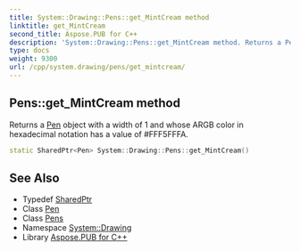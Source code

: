 ```yaml
---
title: System::Drawing::Pens::get_MintCream method
linktitle: get_MintCream
second_title: Aspose.PUB for C++
description: 'System::Drawing::Pens::get_MintCream method. Returns a Pen object with a width of 1 and whose ARGB color in hexadecimal notation has a value of #FFF5FFFA in C++.'
type: docs
weight: 9300
url: /cpp/system.drawing/pens/get_mintcream/
---
```

## Pens::get_MintCream method


Returns a [Pen](../../pen/) object with a width of 1 and whose ARGB color in hexadecimal notation has a value of #FFF5FFFA.

```cpp
static SharedPtr<Pen> System::Drawing::Pens::get_MintCream()
```

## See Also

* Typedef [SharedPtr](../../../system/sharedptr/)
* Class [Pen](../../pen/)
* Class [Pens](../)
* Namespace [System::Drawing](../../)
* Library [Aspose.PUB for C++](../../../)

